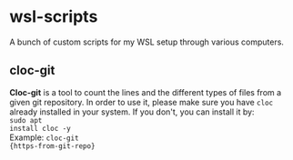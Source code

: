 # wsl-scripts
A bunch of custom scripts for my WSL setup through various computers.

## cloc-git 
**Cloc-git** is a tool to count the lines and the different types of files from a given git repository. In order to use it, please make sure you have <code>cloc</code> already installed in your system. If you don't, you can install it by: <br/> <code>sudo apt install cloc -y</code> <br/>
Example:
<code>cloc-git {https-from-git-repo}</code>